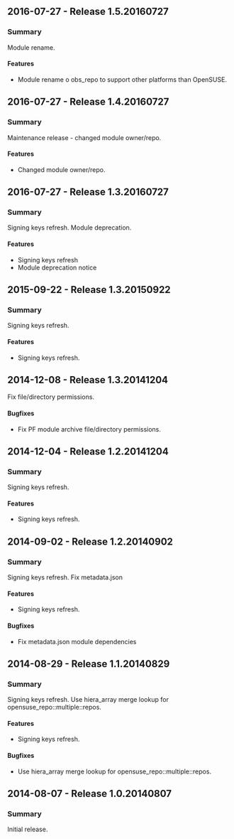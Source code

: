 ## 2016-07-27 - Release 1.5.20160727

### Summary

Module rename.

#### Features

- Module rename o obs\_repo to support other platforms than OpenSUSE.

## 2016-07-27 - Release 1.4.20160727

### Summary

Maintenance release - changed module owner/repo.

#### Features

- Changed module owner/repo.

## 2016-07-27 - Release 1.3.20160727

### Summary

Signing keys refresh. Module deprecation.

#### Features

- Signing keys refresh
- Module deprecation notice

## 2015-09-22 - Release 1.3.20150922

### Summary

Signing keys refresh.

#### Features

- Signing keys refresh.

## 2014-12-08 - Release 1.3.20141204

Fix file/directory permissions.

#### Bugfixes

- Fix PF module archive file/directory permissions.

## 2014-12-04 - Release 1.2.20141204

### Summary

Signing keys refresh.

#### Features

- Signing keys refresh.

## 2014-09-02 - Release 1.2.20140902

### Summary

Signing keys refresh. Fix metadata.json

#### Features

- Signing keys refresh.

#### Bugfixes

- Fix metadata.json module dependencies

## 2014-08-29 - Release 1.1.20140829

### Summary

Signing keys refresh. Use hiera_array merge lookup for
opensuse_repo::multiple::repos.

#### Features

- Signing keys refresh.

#### Bugfixes

- Use hiera_array merge lookup for opensuse_repo::multiple::repos.

## 2014-08-07 - Release 1.0.20140807

### Summary

Initial release.
